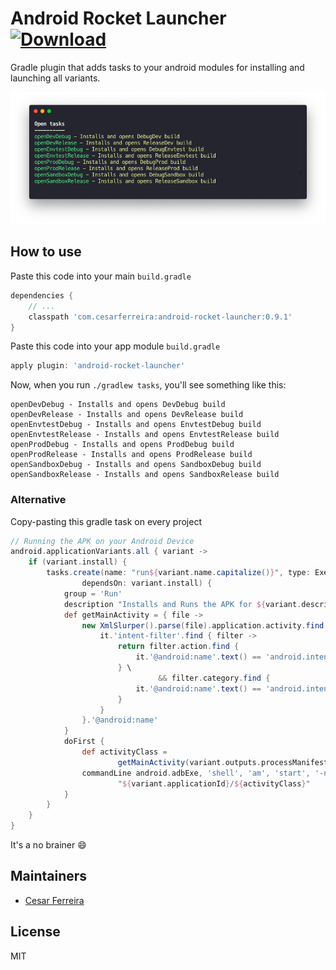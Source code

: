 # Android Rocket Launcher [ ![Download](https://api.bintray.com/packages/cesarferreira/maven/android-rocket-launcher/images/download.svg) ](https://bintray.com/cesarferreira/maven/android-rocket-launcher/_latestVersion)

Gradle plugin that adds tasks to your android modules for installing and launching all variants.

<p align="center">
<img src="extras/screenshot.png" />
</p>

## How to use
Paste this code into your main `build.gradle`

```groovy
dependencies {
    // ...
    classpath 'com.cesarferreira:android-rocket-launcher:0.9.1'
}
```

Paste this code into your app module `build.gradle`
```groovy
apply plugin: 'android-rocket-launcher'
```

Now, when you run `./gradlew tasks`, you'll see something like this:

```
openDevDebug - Installs and opens DevDebug build
openDevRelease - Installs and opens DevRelease build
openEnvtestDebug - Installs and opens EnvtestDebug build
openEnvtestRelease - Installs and opens EnvtestRelease build
openProdDebug - Installs and opens ProdDebug build
openProdRelease - Installs and opens ProdRelease build
openSandboxDebug - Installs and opens SandboxDebug build
openSandboxRelease - Installs and opens SandboxRelease build
```

### Alternative
Copy-pasting this gradle task on every project

```groovy
// Running the APK on your Android Device
android.applicationVariants.all { variant ->
    if (variant.install) {
        tasks.create(name: "run${variant.name.capitalize()}", type: Exec,
                dependsOn: variant.install) {
            group = 'Run'
            description "Installs and Runs the APK for ${variant.description}."
            def getMainActivity = { file ->
                new XmlSlurper().parse(file).application.activity.find {
                    it.'intent-filter'.find { filter ->
                        return filter.action.find {
                            it.'@android:name'.text() == 'android.intent.action.MAIN'
                        } \
                                 && filter.category.find {
                            it.'@android:name'.text() == 'android.intent.category.LAUNCHER'
                        }
                    }
                }.'@android:name'
            }
            doFirst {
                def activityClass =
                        getMainActivity(variant.outputs.processManifest.manifestOutputFile)
                commandLine android.adbExe, 'shell', 'am', 'start', '-n',
                        "${variant.applicationId}/${activityClass}"
            }
        }
    }
}
```

It's a no brainer :smile:

## Maintainers

- [Cesar Ferreira](http://cesarferreira.com)

## License

MIT
